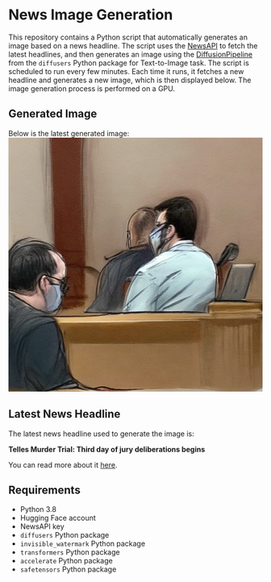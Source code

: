# News Image Generation
This repository contains a Python script that automatically generates an image based on a news headline. The script uses the [NewsAPI](https://newsapi.org/) to fetch the latest headlines, and then generates an image using the [DiffusionPipeline](https://github.com/huggingface/diffusers) from the `diffusers` Python package for Text-to-Image task.
The script is scheduled to run every few minutes. Each time it runs, it fetches a new headline and generates a new image, which is then displayed below. The image generation process is performed on a GPU.

## Generated Image
Below is the latest generated image:
![Generated Image](image.png)

## Latest News Headline
The latest news headline used to generate the image is:

**Telles Murder Trial: Third day of jury deliberations begins**

You can read more about it [here](https://news.google.com/rss/articles/CBMimwFBVV95cUxQWTFsTXFpQ2NrR0ZiLVV6RlE1OHpCVEtXYmRYaldscnIteld4OXp3VGpsMTlXMlJGdjlEOVJTVk9PZ0VINnhkT3h3Y2ZXaWVTNXNwcDRFUTd0WTMxVlF2LWgwUzljUWplQ3hzVVBTV0N0bFBHQktLU0d5Tm4tTXgySjdEbU15SXFNWmozems1RnctZm11c0JDVl9FQQ?oc=5).

## Requirements
- Python 3.8
- Hugging Face account
- NewsAPI key
- `diffusers` Python package
- `invisible_watermark` Python package
- `transformers` Python package
- `accelerate` Python package
- `safetensors` Python package
